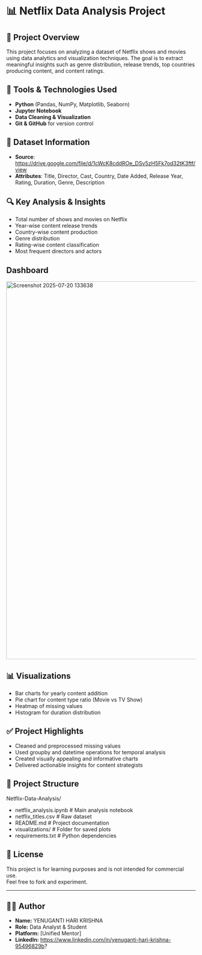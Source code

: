 # 📊 Netflix Data Analysis Project

## 📁 Project Overview
This project focuses on analyzing a dataset of Netflix shows and movies using data analytics and visualization techniques. The goal is to extract meaningful insights such as genre distribution, release trends, top countries producing content, and content ratings.

## 🧰 Tools & Technologies Used
- **Python** (Pandas, NumPy, Matplotlib, Seaborn)
- **Jupyter Notebook**
- **Data Cleaning & Visualization**
- **Git & GitHub** for version control

## 📌 Dataset Information
- **Source**: https://drive.google.com/file/d/1cWcK8cddROe_DSv5zH5Fk7od32tK3ftf/view
- **Attributes**: Title, Director, Cast, Country, Date Added, Release Year, Rating, Duration, Genre, Description

## 🔍 Key Analysis & Insights
- Total number of shows and movies on Netflix
- Year-wise content release trends
- Country-wise content production
- Genre distribution
- Rating-wise content classification
- Most frequent directors and actors
  
## Dashboard
 <img width="1791" height="1006" alt="Screenshot 2025-07-20 133638" src="https://github.com/user-attachments/assets/4757c222-55d4-489d-8eb5-b5b73aed3e10" />

## 📊 Visualizations
- Bar charts for yearly content addition
- Pie chart for content type ratio (Movie vs TV Show)
- Heatmap of missing values
- Histogram for duration distribution

## ✅ Project Highlights
- Cleaned and preprocessed missing values
- Used groupby and datetime operations for temporal analysis
- Created visually appealing and informative charts
- Delivered actionable insights for content strategists

## 📂 Project Structure
Netflix-Data-Analysis/
- netflix_analysis.ipynb # Main analysis notebook
- netflix_titles.csv # Raw dataset
- README.md # Project documentation
- visualizations/ # Folder for saved plots
- requirements.txt # Python dependencies

## 📜 License

This project is for learning purposes and is not intended for commercial use.  
Feel free to fork and experiment.

---

## 🙋‍♂️ Author

- **Name:** YENUGANTI HARI KRISHNA  
- **Role:** Data Analyst & Student  
- **Platform:** [Unified Mentor]  
- **LinkedIn:** https://www.linkedin.com/in/yenuganti-hari-krishna-95496829b?



